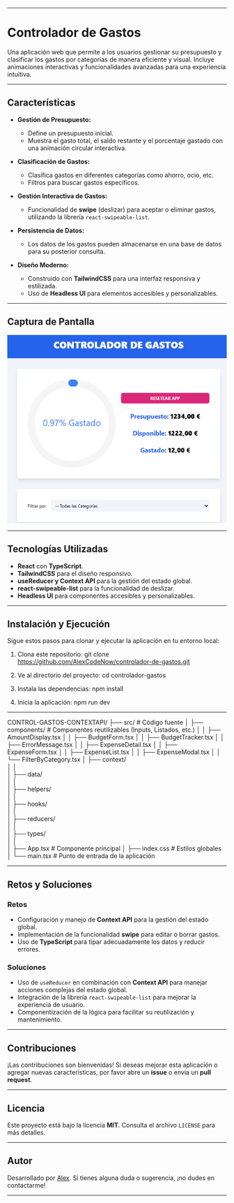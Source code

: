 
---

# **Controlador de Gastos**

Una aplicación web que permite a los usuarios gestionar su presupuesto y clasificar los gastos por categorías de manera eficiente y visual. Incluye animaciones interactivas y funcionalidades avanzadas para una experiencia intuitiva.

---

## **Características**

- **Gestión de Presupuesto:**
  - Define un presupuesto inicial.
  - Muestra el gasto total, el saldo restante y el porcentaje gastado con una animación circular interactiva.

- **Clasificación de Gastos:**
  - Clasifica gastos en diferentes categorías como ahorro, ocio, etc.
  - Filtros para buscar gastos específicos.

- **Gestión Interactiva de Gastos:**
  - Funcionalidad de **swipe** (deslizar) para aceptar o eliminar gastos, utilizando la librería `react-swipeable-list`.

- **Persistencia de Datos:**
  - Los datos de los gastos pueden almacenarse en una base de datos para su posterior consulta.

- **Diseño Moderno:**
  - Construido con **TailwindCSS** para una interfaz responsiva y estilizada.
  - Uso de **Headless UI** para elementos accesibles y personalizables.

---

## **Captura de Pantalla**

![Captura de Pantalla](./public/appcontrolador.png)

---

## **Tecnologías Utilizadas**

- **React** con **TypeScript**.
- **TailwindCSS** para el diseño responsivo.
- **useReducer y Context API** para la gestión del estado global.
- **react-swipeable-list** para la funcionalidad de deslizar.
- **Headless UI** para componentes accesibles y personalizables.

---

## **Instalación y Ejecución**

Sigue estos pasos para clonar y ejecutar la aplicación en tu entorno local:

1. Clona este repositorio:
   git clone https://github.com/AlexCodeNow/controlador-de-gastos.git

2. Ve al directorio del proyecto:
   cd controlador-gastos

3. Instala las dependencias:
   npm install

4. Inicia la aplicación:
   npm run dev

---

CONTROL-GASTOS-CONTEXTAPI/
├── src/                 # Código fuente
│   ├── components/      # Componentes reutilizables (Inputs, Listados, etc.)
│   │   ├── AmountDisplay.tsx
│   │   ├── BudgetForm.tsx
│   │   ├── BudgetTracker.tsx
│   │   ├── ErrorMessage.tsx
│   │   ├── ExpenseDetail.tsx
│   │   ├── ExpenseForm.tsx
│   │   ├── ExpenseList.tsx
│   │   ├── ExpenseModal.tsx
│   │   └── FilterByCategory.tsx
│   ├── context/        
│   │   
│   ├── data/            
│   │   
│   ├── helpers/         
│   │   
│   ├── hooks/           
│   │   
│   ├── reducers/        
│   │   
│   ├── types/           
│   │   
│   ├── App.tsx          # Componente principal
│   ├── index.css        # Estilos globales
│   └── main.tsx         # Punto de entrada de la aplicación



---

## **Retos y Soluciones**

### **Retos**
- Configuración y manejo de **Context API** para la gestión del estado global.
- Implementación de la funcionalidad **swipe** para editar o borrar gastos.
- Uso de **TypeScript** para tipar adecuadamente los datos y reducir errores.

### **Soluciones**
- Uso de `useReducer` en combinación con **Context API** para manejar acciones complejas del estado global.
- Integración de la librería `react-swipeable-list` para mejorar la experiencia de usuario.
- Componentización de la lógica para facilitar su reutilización y mantenimiento.

---

## **Contribuciones**

¡Las contribuciones son bienvenidas! Si deseas mejorar esta aplicación o agregar nuevas características, por favor abre un **issue** o envía un **pull request**.

---

## **Licencia**

Este proyecto está bajo la licencia **MIT**. Consulta el archivo `LICENSE` para más detalles.

---

## **Autor**

Desarrollado por [Alex](https://github.com/AlexCodeNow). Si tienes alguna duda o sugerencia, ¡no dudes en contactarme!

---

